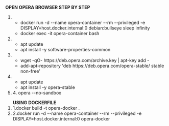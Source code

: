 <b>OPEN OPERA BROWSER STEP BY STEP</b>
<ol>

<li>
  <ul>
    <li>docker run -d --name opera-container --rm --privileged -e DISPLAY=host.docker.internal:0 debian:bullseye sleep infinity</li>
    <li>docker exec -it opera-container bash</li>
  </ul>
</li>
<li>
  <ul>
<li>apt update</li>
<li>apt install -y software-properties-common</li>
    </ul>
</li>
<li>
<ul>
  <li>wget -qO- https://deb.opera.com/archive.key | apt-key add -</li>
  <li>add-apt-repository 'deb https://deb.opera.com/opera-stable/ stable non-free'</li>
</ul>
</li>
<li>
<ul>
  <li>apt update</li>
  <li>apt install -y opera-stable</li>
</ul>
  </li>
<li>4. opera --no-sandbox</li>
</ol>
<ol><b>USING DOCKERFILE</b>
<li>1.docker build -t opera-docker .</li>
<li>2.docker run -d --name opera-container --rm --privileged -e DISPLAY=host.docker.internal:0 opera-docker</li>
</ol>
